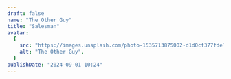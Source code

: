 ```yaml
---
draft: false
name: "The Other Guy"
title: "Salesman"
avatar:
  {
    src: "https://images.unsplash.com/photo-1535713875002-d1d0cf377fde?&fit=crop&w=280",
    alt: "The Other Guy",
  }
publishDate: "2024-09-01 10:24"
---
```

